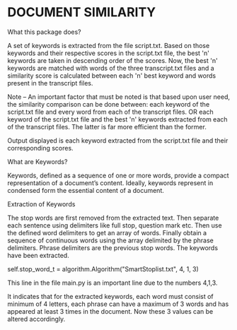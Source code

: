 ﻿# DOCUMENT SIMILARITY

What this package does?


A set of keywords is extracted from the file script.txt.
Based on those keywords and their respective scores in the script.txt file, the best 'n' keywords are taken in descending order of the scores.
Now, the best 'n' keywords are matched with words of the three transcript.txt files and a similarity score is calculated between each 'n' best keyword and words present in the transcript files.

Note – An important factor that must be noted is that based upon user need, the similarity comparison can be done between:
each keyword of the script.txt file and every word from each of the transcript files.
					OR
each keyword of the script.txt file and the best 'n' keywords extracted from each of the transcript files.
The latter is far more efficient than the former.

Output displayed is each keyword extracted from the script.txt file and their corresponding scores.


What are Keywords?


Keywords, defined as a sequence of one or more words, provide a compact representation of a document’s content. Ideally, keywords represent in condensed form the essential content of a document.


Extraction of Keywords

The stop words are first removed from the extracted text. 
Then separate each sentence using delimiters like full stop, question mark etc.
Then use the defined word delimiters to get an array of words.
Finally obtain a sequence of continuous words using the array delimited by the phrase delimiters. Phrase delimiters are the previous stop words.
The keywords have been extracted.

self.stop_word_t = algorithm.Algorithm("SmartStoplist.txt", 4, 1, 3)

This line in the file main.py is an important line due to the numbers 4,1,3.

It indicates that for the extracted keywords, each word must consist of minimum of 4 letters, each phrase can have a maximum of 3 words and has appeared at least 3 times in the document. Now these 3 values can be altered accordingly.



